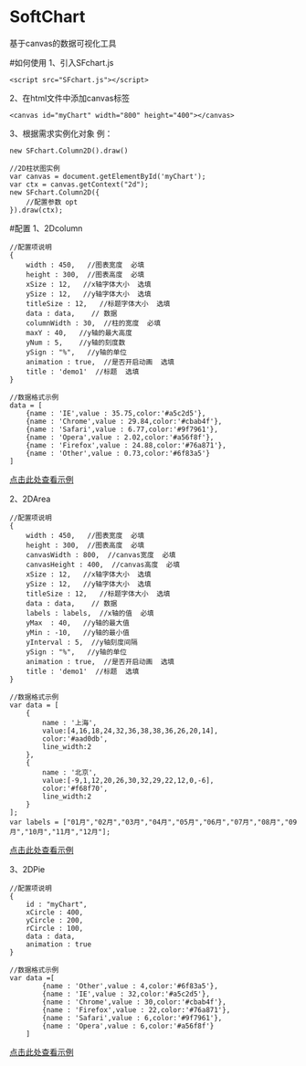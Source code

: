 # SoftChart
基于canvas的数据可视化工具

#如何使用
1、引入SFchart.js

```
<script src="SFchart.js"></script>
```
2、在html文件中添加canvas标签

```
<canvas id="myChart" width="800" height="400"></canvas>
```
3、根据需求实例化对象
例：

```
new SFchart.Column2D().draw()
```

```
//2D柱状图实例
var canvas = document.getElementById('myChart');
var ctx = canvas.getContext("2d");
new SFchart.Column2D({
	//配置参数 opt
}).draw(ctx);
```

#配置
1、2Dcolumn

```
//配置项说明
{
	width : 450,   //图表宽度  必填
	height : 300,  //图表高度  必填
	xSize : 12,   //x轴字体大小  选填
	ySize : 12,   //y轴字体大小  选填
	titleSize : 12,   //标题字体大小  选填
	data : data,    // 数据
	columnWidth : 30,  //柱的宽度  必填
	maxY : 40,   //y轴的最大高度
	yNum : 5,    //y轴的刻度数
	ySign : "%",   //y轴的单位
	animation : true,  //是否开启动画  选填
	title : 'demo1'  //标题  选填
}
```

```
//数据格式示例
data = [
	{name : 'IE',value : 35.75,color:'#a5c2d5'},
	{name : 'Chrome',value : 29.84,color:'#cbab4f'},
	{name : 'Safari',value : 6.77,color:'#9f7961'},
	{name : 'Opera',value : 2.02,color:'#a56f8f'},
	{name : 'Firefox',value : 24.88,color:'#76a871'},
	{name : 'Other',value : 0.73,color:'#6f83a5'}
]
```
[点击此处查看示例](https://zyl1314.github.io/SFchart/column2D.html)

2、2DArea
```
//配置项说明
{
	width : 450,   //图表宽度  必填
	height : 300,  //图表高度  必填
	canvasWidth : 800,  //canvas宽度  必填
	canvasHeight : 400,  //canvas高度  必填
	xSize : 12,   //x轴字体大小  选填
	ySize : 12,   //y轴字体大小  选填
	titleSize : 12,   //标题字体大小  选填
	data : data,    // 数据
	labels : labels,  //x轴的值  必填
	yMax  : 40,   //y轴的最大值
	yMin : -10,   //y轴的最小值
	yInterval : 5,  //y轴刻度间隔
	ySign : "%",   //y轴的单位
	animation : true,  //是否开启动画  选填
	title : 'demo1'  //标题  选填
}
```
```
//数据格式示例
var data = [
	{
		name : '上海',
		value:[4,16,18,24,32,36,38,38,36,26,20,14],
		color:'#aad0db',
		line_width:2
	},
	{
		name : '北京',
		value:[-9,1,12,20,26,30,32,29,22,12,0,-6],
		color:'#f68f70',
		line_width:2
	}
];
var labels = ["01月","02月","03月","04月","05月","06月","07月","08月","09月","10月","11月","12月"];
```
[点击此处查看示例](https://zyl1314.github.io/SFchart/area2D.html)

3、2DPie
```
//配置项说明
{
	id : "myChart",
	xCircle : 400,  
	yCircle : 200,
	rCircle : 100,
	data : data,
	animation : true
}
```
```
//数据格式示例
var data =[
		{name : 'Other',value : 4,color:'#6f83a5'},
		{name : 'IE',value : 32,color:'#a5c2d5'},
		{name : 'Chrome',value : 30,color:'#cbab4f'},
		{name : 'Firefox',value : 22,color:'#76a871'},
		{name : 'Safari',value : 6,color:'#9f7961'},
		{name : 'Opera',value : 6,color:'#a56f8f'}
	]
```
[点击此处查看示例](https://zyl1314.github.io/SFchart/pie2D.html)
